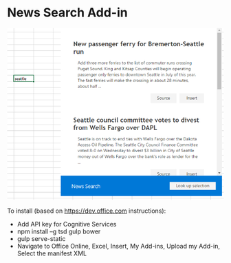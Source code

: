 # News Search Add-in

![screenshot](view.png)


To install (based on https://dev.office.com instructions):
- Add API key for Cognitive Services
- npm install –g tsd gulp bower
- gulp serve-static 
- Navigate to Office Online, Excel, Insert, My Add-ins, Upload my Add-in, Select the manifest XML
